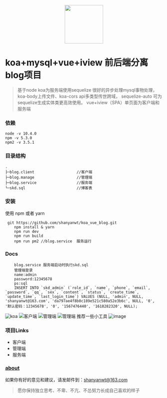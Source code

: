 <p align="center">
    <img width="123" src="https://img-blog.csdnimg.cn/20190901094108164.png">
</p>

# koa+mysql+vue+iview 前后端分离blog项目
> 基于node koa为服务端使用sequelize 很好的异步处理mysql事物处理，koa-body上传文件、koa-cors api多类型传世跨域， sequelize-auto 可为sequelize生成实体类更高效使用。
vue+iview（SPA）单页面为客户端和服务端

### 依赖
```
node -v 10.4.0
npm -v 5.3.0
npm2 -v 3.5.1
```

### 目录结构

```
.
├─blog.client                   //客户端
├─blog.manage                   //管理端
├─blog.service                  //服务端
└─skd.sql                       //博客表
```

### 安装
使用 npm 或者 yarn
```
 git https://github.com/shanyanwt/koa_vue_blog.git
    npm install & yarn
    npm run dev
    npm run build
    npm run pm2 //blog.service  服务运行
```
### Docs

```
    blog.service 服务端启动时执行skd.sql
    管理端登录
    name:admin
    password:12345678
    ps:sql
    INSERT INTO `skd_admin` (`role_id`, `name`, `phone`, `email`, `password`, `qq`, `sex`, `content`, `status`, `create_time`, `update_time`, `last_login_time`) VALUES (NULL, 'admin', NULL, 'shanyanwt@163.com', 'da797ae4f8b0c189e521c580a52e3b6c', NULL, '0', '默认密码：12345678', '0', '1567476440', '1618282320', NULL);
```



![koa](https://img-blog.csdnimg.cn/20190904095712258.png)
![客户端](https://img-blog.csdnimg.cn/20190903165744277.png)
![管理端](https://img-blog.csdnimg.cn/201909040911214.png)
![管理端](https://img-blog.csdnimg.cn/20190904091201544.png)
推荐一些小工具
![image](https://img-blog.csdnimg.cn/20190904101410720.png)

### 项目Links
- 客户端
- 管理端
- 服务端

### [about](https://github.com/shanyanwt/koa_vue_blog/blog.manage/src/view/about)
如果你有好的意见和建议，请发邮件到：shanyanwt@163.com

>愿你保持独立思考、不卑、不亢、不怂努力长成自己喜欢的样子
